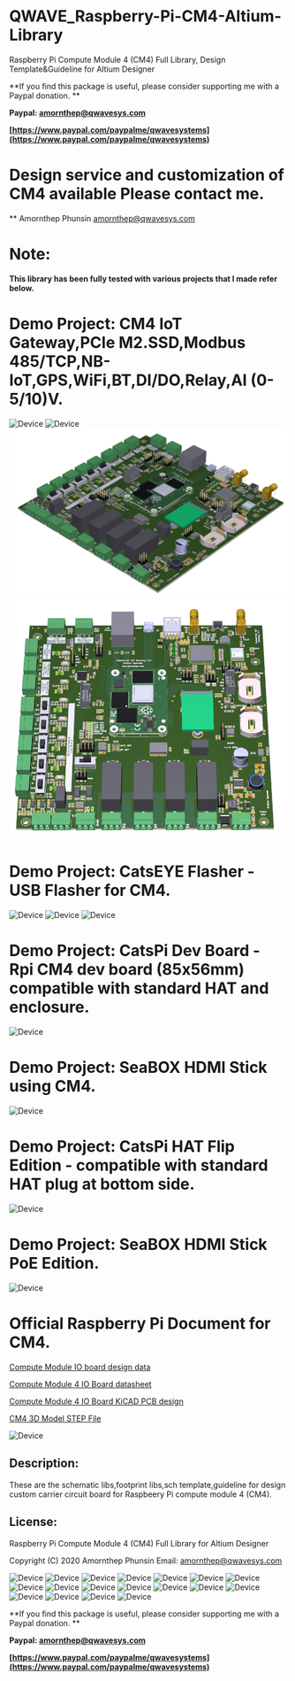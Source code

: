 # QWAVE_Raspberry-Pi-CM4-Altium-Library
Raspberry Pi Compute Module 4 (CM4) Full Library, Design Template&amp;Guideline for Altium Designer

**If you find this package is useful, please consider supporting me with a Paypal donation. **

**Paypal: amornthep@qwavesys.com**

**[https://www.paypal.com/paypalme/qwavesystems](https://www.paypal.com/paypalme/qwavesystems)**

# Design service and customization of CM4 available Please contact me. 
** Amornthep Phunsin amornthep@qwavesys.com

# Note:
**This library has been fully tested with various projects that I made refer below.**

# Demo Project: CM4 IoT Gateway,PCIe M2.SSD,Modbus 485/TCP,NB-IoT,GPS,WiFi,BT,DI/DO,Relay,AI (0-5/10)V.
![Device](/SCH_Snapshot-Picture/Gateway_05.png?raw=true)
![Device](/SCH_Snapshot-Picture/Gateway_04.png?raw=true)
![Device](/SCH_Snapshot-Picture/Gateway_02.png?raw=true)
![Device](/SCH_Snapshot-Picture/Gateway_01.png?raw=true)

# Demo Project: CatsEYE Flasher - USB Flasher for CM4.
![Device](/SCH_Snapshot-Picture/CatsEYE-Flasher_02.png?raw=true)
![Device](/SCH_Snapshot-Picture/CatsEYE-Flasher_01.png?raw=true)
![Device](/SCH_Snapshot-Picture/CatsEYE-Flasher_00.png?raw=true)

# Demo Project: CatsPi Dev Board - Rpi CM4 dev board (85x56mm) compatible with standard HAT and enclosure.
![Device](/SCH_Snapshot-Picture/CatPi-Dev-Board.png?raw=true)

# Demo Project: SeaBOX HDMI Stick using CM4.
![Device](/SCH_Snapshot-Picture/SeaBOX_HDMI_Stick.png?raw=true)

# Demo Project: CatsPi HAT Flip Edition - compatible with standard HAT plug at bottom side.
![Device](/SCH_Snapshot-Picture/CatPi_HAT_Flip_version.png?raw=true)

# Demo Project: SeaBOX HDMI Stick PoE Edition.
![Device](/SCH_Snapshot-Picture/SeaBOX_PoE_Board.png?raw=true)

# Official Raspberry Pi Document for CM4.

[Compute Module IO board design data](https://github.com/raspberrypi/documentation/blob/master/hardware/computemodule/designfiles.md)

[Compute Module 4 IO Board datasheet](http://datasheets.raspberrypi.org/cm4io/cm4io-datasheet.pdf)

[Compute Module 4 IO Board KiCAD PCB design](http://datasheets.raspberrypi.org/cm4io/CM4IO-KiCAD.zip)

[CM4 3D Model STEP File](https://datasheets.raspberrypi.org/cm4/CM4-step.zip)

![Device](/SCH_Snapshot-Picture/CM4_Page_01.jpg?raw=true)

## Description:
These are the schematic libs,footprint libs,sch template,guideline for design custom carrier circuit board for Raspbeery Pi compute module 4 (CM4).

## License:
Raspberry Pi Compute Module 4 (CM4) Full Library for Altium Designer

Copyright (C) 2020 Amornthep Phunsin
Email: amornthep@qwavesys.com

![Device](/SCH_Snapshot-Picture/CM4_Page_02.jpg?raw=true)
![Device](/SCH_Snapshot-Picture/CM4_Page_03.jpg?raw=true)
![Device](/SCH_Snapshot-Picture/CM4_Page_19.jpg?raw=true)
![Device](/SCH_Snapshot-Picture/CM4_Page_17.jpg?raw=true)
![Device](/SCH_Snapshot-Picture/CM4_Page_14.jpg?raw=true)
![Device](/SCH_Snapshot-Picture/CM4_Page_06.jpg?raw=true)
![Device](/SCH_Snapshot-Picture/CM4_Page_05.jpg?raw=true)
![Device](/SCH_Snapshot-Picture/CM4_Page_07.jpg?raw=true)
![Device](/SCH_Snapshot-Picture/CM4_Page_08.jpg?raw=true)
![Device](/SCH_Snapshot-Picture/CM4_Page_10.jpg?raw=true)
![Device](/SCH_Snapshot-Picture/CM4_Page_11.jpg?raw=true)
![Device](/SCH_Snapshot-Picture/CM4_Page_12.jpg?raw=true)
![Device](/SCH_Snapshot-Picture/CM4_Page_13.jpg?raw=true)
![Device](/SCH_Snapshot-Picture/CM4_Page_15.jpg?raw=true)
![Device](/SCH_Snapshot-Picture/CM4_Page_16.jpg?raw=true)
![Device](/SCH_Snapshot-Picture/CM4_Page_18.jpg?raw=true)
![Device](/SCH_Snapshot-Picture/CM4_Page_20.jpg?raw=true)
![Device](/SCH_Snapshot-Picture/CM4_Page_21.jpg?raw=true)


**If you find this package is useful, please consider supporting me with a Paypal donation. **

**Paypal: amornthep@qwavesys.com**

**[https://www.paypal.com/paypalme/qwavesystems](https://www.paypal.com/paypalme/qwavesystems)**
